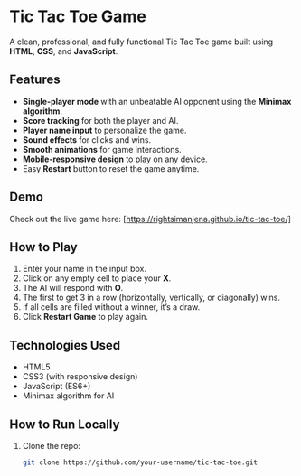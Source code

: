 # Tic Tac Toe Game

A clean, professional, and fully functional Tic Tac Toe game built using **HTML**, **CSS**, and **JavaScript**.

## Features

- **Single-player mode** with an unbeatable AI opponent using the **Minimax algorithm**.
- **Score tracking** for both the player and AI.
- **Player name input** to personalize the game.
- **Sound effects** for clicks and wins.
- **Smooth animations** for game interactions.
- **Mobile-responsive design** to play on any device.
- Easy **Restart** button to reset the game anytime.

## Demo

Check out the live game here: [https://rightsimanjena.github.io/tic-tac-toe/]

## How to Play

1. Enter your name in the input box.
2. Click on any empty cell to place your **X**.
3. The AI will respond with **O**.
4. The first to get 3 in a row (horizontally, vertically, or diagonally) wins.
5. If all cells are filled without a winner, it’s a draw.
6. Click **Restart Game** to play again.

## Technologies Used

- HTML5
- CSS3 (with responsive design)
- JavaScript (ES6+)
- Minimax algorithm for AI

## How to Run Locally

1. Clone the repo:
   ```bash
   git clone https://github.com/your-username/tic-tac-toe.git
